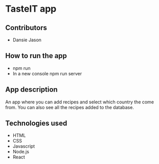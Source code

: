 # TasteIT app

## Contributors
- Dansie Jason
    

## How to run the app
- npm run
- In a new console npm run server

## App description
An app where you can add recipes and select which country the come from. You can also see all the recipes added to the database.

## Technologies used
- HTML
- CSS
- Javascript
- Node.js
- React